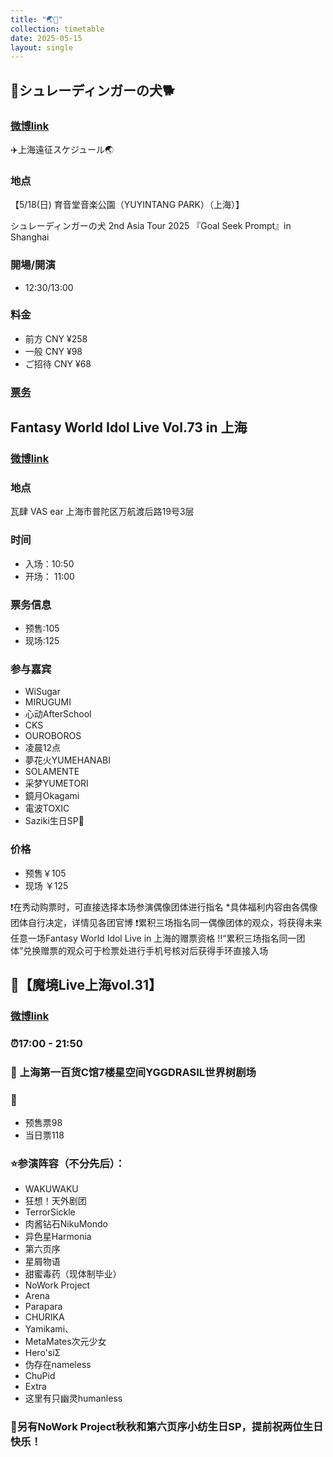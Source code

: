 ```yaml
---
title: "🌏🎂"
collection: timetable
date: 2025-05-15
layout: single
---
```


## 🎁シュレーディンガーの犬🐕

### [微博link](https://weibo.com/7931283553/PrbsZnUBS#comment)

✈️上海遠征スケジュール🌏

### 地点

【5/18(日) 育音堂音楽公園（YUYINTANG PARK）（上海）】

シュレーディンガーの犬 2nd Asia Tour 2025
『Goal Seek Prompt』in Shanghai

### 開場/開演

- 12:30/13:00

### 料金

- 前方 CNY ¥258
- 一般 CNY ¥98
- ご招待 CNY ¥68

### [票务](https://weibo.cn/sinaurl?u=https%3A%2F%2Fwap.showstart.com%2Fevent%2F262833%3Fssfrom%3Duser-4249)

## Fantasy World Idol Live Vol.73 in 上海

### [微博link](https://weibo.com/5603058452/PrvhuzuAC#comment)

### 地点

瓦肆 VAS ear 上海市普陀区万航渡后路19号3层

### 时间

- 入场：10:50
- 开场： 11:00

### 票务信息

- 预售:105
- 现场:125

### 参与嘉宾

- WiSugar
- MIRUGUMI
- 心动AfterSchool
- CKS
- OUROBOROS
- 凌晨12点
- 夢花火YUMEHANABI
- SOLAMENTE
- 采梦YUMETORI
- 鏡月Okagami
- 電波TOXIC
- Saziki生日SP🎂

### 价格
- 预售￥105
- 现场 ￥125

❗在秀动购票时，可直接选择本场参演偶像团体进行指名
*具体福利内容由各偶像团体自行决定，详情见各团官博
❗️累积三场指名同一偶像团体的观众，将获得未来任意一场Fantasy World Idol Live in 上海的赠票资格
‼️“累积三场指名同一团体”兑换赠票的观众可于检票处进行手机号核对后获得手环直接入场

## 🔮【魔境Live上海vol.31】

### [微博link](https://weibo.com/7921113564/Prk4FoYrY#comment)

### ⏰17:00 - 21:50

### 📍 上海第一百货C馆7楼星空间YGGDRASIL世界树剧场

### 🎫
- 预售票98
- 当日票118
### ⭐参演阵容（不分先后）：
- WAKUWAKU
- 狂想！天外剧团
- TerrorSickle
- 肉酱钻石NikuMondo
- 异色星Harmonia
- 第六页序
- 星屑物语
- 甜蜜毒药（现体制毕业）
- NoWork Project
- Arena
- Parapara
- CHURIKA
- Yamikami、
- MetaMates次元少女
- Hero'siΣ
- 伪存在nameless
- ChuPid
- Extra
- 这里有只幽灵humanless

### 🎂另有NoWork Project秋秋和第六页序小纺生日SP，提前祝两位生日快乐！
